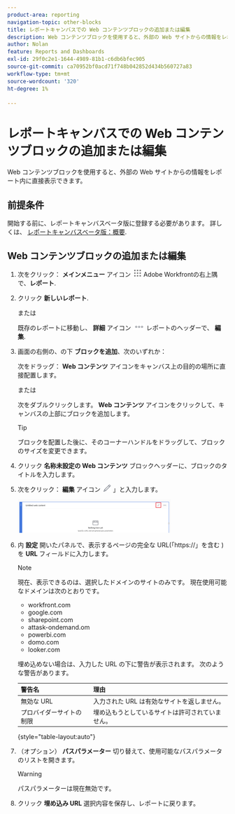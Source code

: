 ```yaml
---
product-area: reporting
navigation-topic: other-blocks
title: レポートキャンバスでの Web コンテンツブロックの追加または編集
description: Web コンテンツブロックを使用すると、外部の Web サイトからの情報をレポート内に直接表示できます。
author: Nolan
feature: Reports and Dashboards
exl-id: 29f0c2e1-1644-4989-81b1-c6db6bfec905
source-git-commit: ca70952bf0acd71f748b042852d434b560727a83
workflow-type: tm+mt
source-wordcount: '320'
ht-degree: 1%

---
```



# レポートキャンバスでの Web コンテンツブロックの追加または編集

Web コンテンツブロックを使用すると、外部の Web サイトからの情報をレポート内に直接表示できます。

## 前提条件

開始する前に、レポートキャンバスベータ版に登録する必要があります。 詳しくは、 [レポートキャンバスベータ版：概要](/help/quicksilver/product-announcements/betas/canvas-dashboards-beta/reporting-canvas-beta-overview.md).

## Web コンテンツブロックの追加または編集

1. 次をクリック： **メインメニュー** アイコン ![](assets/main-menu-icon.png) Adobe Workfrontの右上隅で、**レポート**.
1. クリック **新しいレポート**.

   または

   既存のレポートに移動し、 **詳細** アイコン ![](assets/more-icon-27x15.png) レポートのヘッダーで、 **編集**.

1. 画面の右側の、の下 **ブロックを追加**、次のいずれか：

   次をドラッグ： **Web コンテンツ** アイコンをキャンバス上の目的の場所に直接配置します。

   または

   次をダブルクリックします。 **Web コンテンツ** アイコンをクリックして、キャンバスの上部にブロックを追加します。

   >[!TIP]
   >
   >ブロックを配置した後に、そのコーナーハンドルをドラッグして、ブロックのサイズを変更できます。

1. クリック **名称未設定の Web コンテンツ** ブロックヘッダーに、ブロックのタイトルを入力します。
1. 次をクリック： **編集** アイコン ![](assets/edit-icon.png) 」と入力します。

   ![](assets/web-content-block-header-350x76.png)

1. 内 **設定** 開いたパネルで、表示するページの完全な URL(「https://」を含む ) を **URL** フィールドに入力します。

   >[!NOTE]
   >
   >現在、表示できるのは、選択したドメインのサイトのみです。 現在使用可能なドメインは次のとおりです。
   >   
   >   * workfront.com
   >   * google.com
   >   * sharepoint.com
   >   * attask-ondemand.om
   >   * powerbi.com
   >   * domo.com
   >   * looker.com


   埋め込めない場合は、入力した URL の下に警告が表示されます。 次のような警告があります。

   | 警告名 | 理由 |
   |---|---|
   | 無効な URL | 入力された URL は有効なサイトを返しません。 |
   | プロバイダーサイトの制限 | 埋め込もうとしているサイトは許可されていません。 |

   {style="table-layout:auto"}

1. （オプション） **パスパラメーター** 切り替えて、使用可能なパスパラメータのリストを開きます。

   >[!WARNING]
   >
   >パスパラメーターは現在無効です。

1. クリック **埋め込み URL** 選択内容を保存し、レポートに戻ります。
